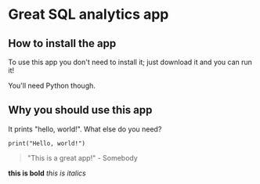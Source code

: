 # Great SQL analytics app

## How to install the app

To use this app you don't need to install it; just download it and you can run it!

You'll need Python though.

## Why you should use this app

It prints "hello, world!". What else do you need?

````
print("Hello, world!")
````

>"This is a great app!" - Somebody

**this is bold**
_this is italics_
